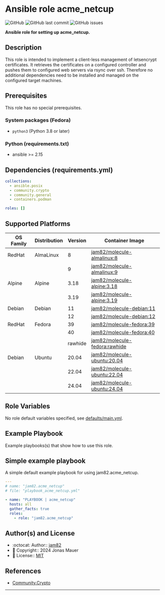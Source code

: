 # Ansible role acme_netcup

![GitHub](https://img.shields.io/github/license/jam82/ansible-role-acme_netcup) ![GitHub last commit](https://img.shields.io/github/last-commit/jam82/ansible-role-acme_netcup) ![GitHub issues](https://img.shields.io/github/issues-raw/jam82/ansible-role-acme_netcup)

**Ansible role for setting up acme_netcup.**

## Description

This role is intended to implement a client-less management of letsencrypt certificates. It retrieves the certificates on a configured controller and pushes them to configured web servers via rsync over ssh. Therefore no additional dependencies need to be installed and managed on the configured target machines.


## Prerequisites

This role has no special prerequisites.

### System packages (Fedora)

- `python3` (Python 3.8 or later)

### Python (requirements.txt)

- ansible >= 2.15

## Dependencies (requirements.yml)

```yaml
collections:
  - ansible.posix
  - community.crypto
  - community.general
  - containers.podman

roles: []
```

## Supported Platforms

| OS Family | Distribution | Version | Container Image |
|-----------|--------------|---------|-----------------|
| RedHat | AlmaLinux | 8 | [jam82/molecule-almalinux:8]( https://hub.docker.com/r/jam82/molecule-almalinux ) |
| | | 9 | [jam82/molecule-almalinux:9]( https://hub.docker.com/r/jam82/molecule-almalinux ) |
| Alpine | Alpine | 3.18 | [jam82/molecule-alpine:3.18]( https://hub.docker.com/r/jam82/molecule-alpine ) |
| | | 3.19 | [jam82/molecule-alpine:3.19]( https://hub.docker.com/r/jam82/molecule-alpine ) |
| Debian | Debian | 11 | [jam82/molecule-debian:11]( https://hub.docker.com/r/jam82/molecule-debian ) |
| | | 12 | [jam82/molecule-debian:12]( https://hub.docker.com/r/jam82/molecule-debian ) |
| RedHat | Fedora | 39 | [jam82/molecule-fedora:39]( https://hub.docker.com/r/jam82/molecule-fedora ) |
| | | 40 | [jam82/molecule-fedora:40]( https://hub.docker.com/r/jam82/molecule-fedora ) |
| | | rawhide | [jam82/molecule-fedora:rawhide]( https://hub.docker.com/r/jam82/molecule-fedora ) |
| Debian | Ubuntu | 20.04 | [jam82/molecule-ubuntu:20.04]( https://hub.docker.com/r/jam82/molecule-ubuntu ) |
| | | 22.04 | [jam82/molecule-ubuntu:22.04]( https://hub.docker.com/r/jam82/molecule-ubuntu ) |
| | | 24.04 | [jam82/molecule-ubuntu:24.04]( https://hub.docker.com/r/jam82/molecule-ubuntu ) |

## Role Variables

No role default variables specified, see [defaults/main.yml](defaults/main.yml).

## Example Playbook

Example playbooks(s) that show how to use this role.

## Simple example playbook

A simple default example playbook for using jam82.acme_netcup.
```yaml
---
# name: "jam82.acme_netcup"
# file: "playbook_acme_netcup.yml"

- name: "PLAYBOOK | acme_netcup"
  hosts: all
  gather_facts: true
  roles:
    - role: "jam82.acme_netcup"
```

## Author(s) and License

- :octocat:                 Author::    [jam82](https://github.com/jam82)
- :triangular_flag_on_post: Copyright:: 2024 Jonas Mauer
- :page_with_curl:          License::   [MIT](LICENSE)

## References

- [Community.Crypto](https://docs.ansible.com/ansible/latest/collections/community/crypto/index.html)

---
